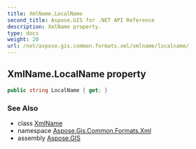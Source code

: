 ```yaml
---
title: XmlName.LocalName
second_title: Aspose.GIS for .NET API Reference
description: XmlName property. 
type: docs
weight: 20
url: /net/aspose.gis.common.formats.xml/xmlname/localname/
---
```

## XmlName.LocalName property

```csharp
public string LocalName { get; }
```

### See Also

* class [XmlName](../)
* namespace [Aspose.Gis.Common.Formats.Xml](../../xmlname/)
* assembly [Aspose.GIS](../../../)


